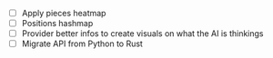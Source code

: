 - [ ] Apply pieces heatmap
- [ ] Positions hashmap
- [ ] Provider better infos to create visuals on what the AI is thinkings
- [ ] Migrate API from Python to Rust